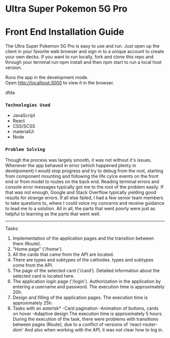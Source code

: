 # Ultra Super Pokemon 5G Pro


# Front End Installation Guide

The Ultra Super Pokemon 5G Pro is easy to use and run. Just open up the client in your favorite web browser and sign in to a unique account to create your own decks. If you want to run locally, fork and clone this repo and through your terminal run npm install and then npm start to run a local host version.

Runs the app in the development mode.\
Open [http://localhost:3000](http://localhost:3000) to view it in the browser.

dfda


### `Technologies Used`
- JavaScript
- React
- CSS/SCSS
- materialUi
- Node

### `Problem Solving`
Though the process was largely smooth, it was not without it's issues. Whenever the app behaved in error (which happened plenty in develpoment) I would stop progress and try to debug from the root, starting from component mounting and following the life cylce events on the front end or from model to routes on the back end. Reading terminal errors and console error messages typically got me to the root of the problem easily. If that was not enough, Google and Stack Overflow typically yielding good results for strange errors. If all else failed, I had a few senior team members to take questions to, where I could voice my concerns and receive guidance to lead me to a solution. All in all, the parts that went poorly were just as helpful to learning as the parts that went well.

--------------------------------------------------------------
Tasks:
1. Implementation of the application pages and the transition between them (Route).
 1. "Home page" ('/home'). 
 1. All the cards that came from the API are located.
 2. There are types and subtypes of the cathodes. types and subtypes come from the API.
 2. The page of the selected card ('/card'). Detailed information about the selected card is located here.
 3. The application login page ('/login'). Authorization in the application by entering a username and password.
The execution time is approximately 20h.
2. Design and filling of the application pages.
The execution time is approximately 25h.
3. Tasks with an asterisk*
 -Card pagination
 -Animation of buttons, cards on hover
 -Adaptive design
The execution time is approximately 5 hours.
During the execution of the task, there were problems with transitions between pages (Route),
due to a conflict of versions of 'react-router-dom'
And also when working with the API, it was not clear how to log in.

